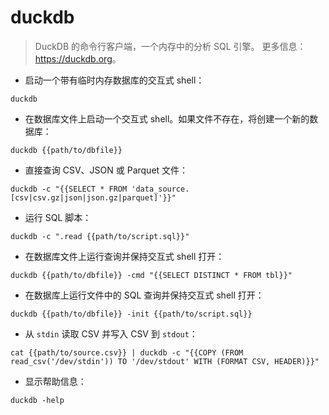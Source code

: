 # duckdb

> DuckDB 的命令行客户端，一个内存中的分析 SQL 引擎。
> 更多信息：<https://duckdb.org>。

- 启动一个带有临时内存数据库的交互式 shell：

`duckdb`

- 在数据库文件上启动一个交互式 shell。如果文件不存在，将创建一个新的数据库：

`duckdb {{path/to/dbfile}}`

- 直接查询 CSV、JSON 或 Parquet 文件：

`duckdb -c "{{SELECT * FROM 'data_source.[csv|csv.gz|json|json.gz|parquet]'}}"`

- 运行 SQL 脚本：

`duckdb -c ".read {{path/to/script.sql}}"`

- 在数据库文件上运行查询并保持交互式 shell 打开：

`duckdb {{path/to/dbfile}} -cmd "{{SELECT DISTINCT * FROM tbl}}"`

- 在数据库上运行文件中的 SQL 查询并保持交互式 shell 打开：

`duckdb {{path/to/dbfile}} -init {{path/to/script.sql}}`

- 从 `stdin` 读取 CSV 并写入 CSV 到 `stdout`：

`cat {{path/to/source.csv}} | duckdb -c "{{COPY (FROM read_csv('/dev/stdin')) TO '/dev/stdout' WITH (FORMAT CSV, HEADER)}}"`

- 显示帮助信息：

`duckdb -help`